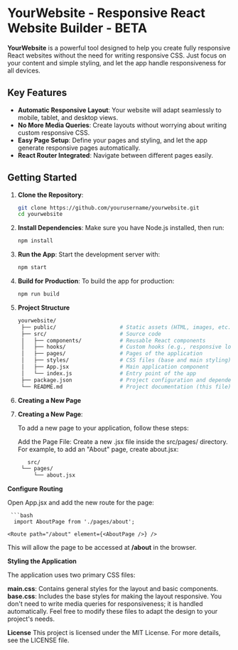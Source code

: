 # YourWebsite - Responsive React Website Builder - BETA

**YourWebsite** is a powerful tool designed to help you create fully responsive React websites without the need for writing responsive CSS. Just focus on your content and simple styling, and let the app handle responsiveness for all devices.

## Key Features

- **Automatic Responsive Layout**: Your website will adapt seamlessly to mobile, tablet, and desktop views.
- **No More Media Queries**: Create layouts without worrying about writing custom responsive CSS.
- **Easy Page Setup**: Define your pages and styling, and let the app generate responsive pages automatically.
- **React Router Integrated**: Navigate between different pages easily.

## Getting Started

1. **Clone the Repository**:
   ```bash
   git clone https://github.com/yourusername/yourwebsite.git
   cd yourwebsite

2. **Install Dependencies**: Make sure you have Node.js installed, then run:

   ```bash
   npm install

3. **Run the App**: Start the development server with:

   ```bash
   npm start

4. **Build for Production**: To build the app for production:

   ```bash
   npm run build

5. **Project Structure**

   ```bash
   yourwebsite/
    ├── public/                    # Static assets (HTML, images, etc.)
    ├── src/                       # Source code
    │   ├── components/            # Reusable React components
    │   ├── hooks/                 # Custom hooks (e.g., responsive logic)
    │   ├── pages/                 # Pages of the application
    │   ├── styles/                # CSS files (base and main styling)
    │   ├── App.jsx                # Main application component
    │   └── index.js               # Entry point of the app
    ├── package.json               # Project configuration and dependencies
    └── README.md                  # Project documentation (this file)
   
 6. **Creating a New Page**
  
7. **Creating a New Page**:

    To add a new page to your application, follow these steps:

    Add the Page File:
    Create a new .jsx file inside the src/pages/ directory. For example, to add an "About" page, create about.jsx:
   
   ```bash
      src/
    └── pages/
        └── about.jsx


 **Configure Routing**
 
  Open App.jsx and add the new route for the page:
  
     ```bash
      import AboutPage from './pages/about';
  
    <Route path="/about" element={<AboutPage />} />

  This will allow the page to be accessed at **/about** in the browser.


**Styling the Application**

The application uses two primary CSS files:

**main.css**: Contains general styles for the layout and basic components.
**base.css**: Includes the base styles for making the layout responsive. You don't need to write media queries for responsiveness; it is handled automatically.
Feel free to modify these files to adapt the design to your project's needs.


**License**
This project is licensed under the MIT License. For more details, see the LICENSE file.

